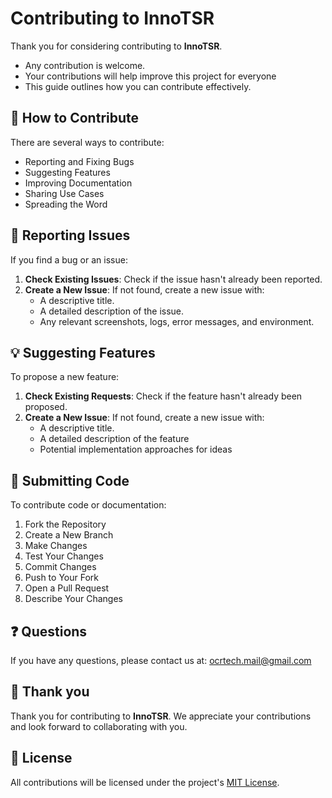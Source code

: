 # Contributing to InnoTSR

Thank you for considering contributing to **InnoTSR**.

- Any contribution is welcome.
- Your contributions will help improve this project for everyone
- This guide outlines how you can contribute effectively.

## 🌟 How to Contribute

There are several ways to contribute:

- Reporting and Fixing Bugs
- Suggesting Features
- Improving Documentation
- Sharing Use Cases
- Spreading the Word

## 📝 Reporting Issues

If you find a bug or an issue:

1. **Check Existing Issues**: Check if the issue hasn't already been reported.
2. **Create a New Issue**: If not found, create a new issue with:
   - A descriptive title.
   - A detailed description of the issue.
   - Any relevant screenshots, logs, error messages, and environment.

## 💡 Suggesting Features

To propose a new feature:

1. **Check Existing Requests**: Check if the feature hasn't already been proposed.
2. **Create a New Issue**: If not found, create a new issue with:
   - A descriptive title.
   - A detailed description of the feature
   - Potential implementation approaches for ideas

## 🚀 Submitting Code

To contribute code or documentation:

1. Fork the Repository
2. Create a New Branch
3. Make Changes
4. Test Your Changes
5. Commit Changes
6. Push to Your Fork
7. Open a Pull Request
8. Describe Your Changes

<!-- ## 📝 Code Style Guidelines
When contributing code, please follow these guidelines:
- Follow existing code style and patterns in the repository.
- Write clear, self-documenting code with descriptive variable and function names.
- Include comments for complex logic or non-obvious behavior.
- Write tests for new functionality and any changes.
- Update documentation for user-facing changes. -->

## ❓ Questions

If you have any questions, please contact us at: ocrtech.mail@gmail.com

## 🎉 Thank you

Thank you for contributing to **InnoTSR**. We appreciate your contributions and look forward to collaborating with you.

<!-- - We appreciate your help in making this project better. -->

## 📜 License

All contributions will be licensed under the project's [MIT License](./LICENSE).
